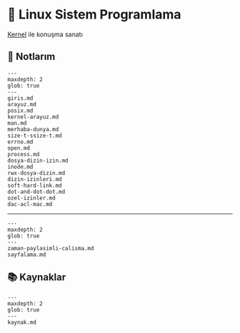 # 🐧 Linux Sistem Programlama

[Kernel](https://kernel.org/) ile konuşma sanatı

## 📝 Notlarım

```{toctree}
---
maxdepth: 2
glob: true
---
giris.md
arayuz.md
posix.md
kernel-arayuz.md
man.md
merhaba-dunya.md
size-t-ssize-t.md
errno.md
open.md
process.md
dosya-dizin-izin.md
inode.md
rwx-dosya-dizin.md
dizin-izinleri.md
soft-hard-link.md
dot-and-dot-dot.md
ozel-izinler.md
dac-acl-mac.md
```

---

```{toctree}
---
maxdepth: 2
glob: true
---
zaman-paylasimli-calisma.md
sayfalama.md
```

## 📚 Kaynaklar

```{toctree}
---
maxdepth: 2
glob: true
---
kaynak.md
```
